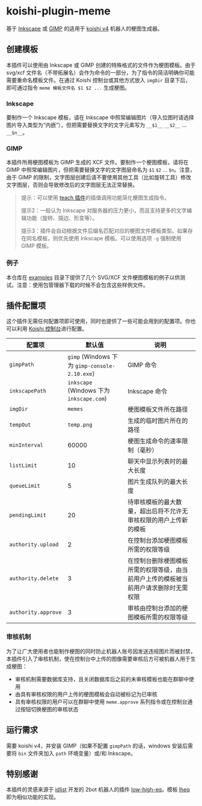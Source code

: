 # koishi-plugin-meme

基于 [Inkscape](https://inkscape.org/) 或 [GIMP](https://www.gimp.org/) 的适用于 [koishi v4](https://koishi.js.org/) 机器人的梗图生成器。

## 创建模板
本插件可以使用由 Inkscape 或 GIMP 创建的特殊格式的文件作为梗图模板。由于 svg/xcf 文件名（不带拓展名）会作为命令的一部分，为了指令的简洁明确你可能需要重命名模板文件。在通过 Koishi 控制台或其他方式放入 `imgDir` 目录下后，即可通过指令 `meme 模板文件名 $1 $2 ...` 生成梗图。

### Inkscape
要制作一个 Inkscape 模板，请在 Inkscape 中照常编辑图片（导入位图时请选择图片导入类型为“内嵌”），但把需要替换文字的文字元素写为 `__$1__` `__$2__` ... `__$n__`。

### GIMP
本插件所用梗图模板为 GIMP 生成的 XCF 文件。要制作一个梗图模板，请将在 GIMP 中照常编辑图片，但把需要替换文字的文字图层命名为 `$1` `$2` ... `$n`。注意，由于 GIMP 的限制，文字图层创建后请不要使用其他工具（比如旋转工具）修改文字图层，否则会导致修改后的文字图层无法正常替换。

> 提示：可以使用 [teach 插件](https://koishi.js.org/plugins/teach)的插值调用功能简化梗图生成指令。
>
> 提示2：一般认为 Inkscape 对服务器的压力更小，而且支持更多的文字编辑功能（旋转、描边、形变等）。
>
> 提示3：插件会自动根据文件后缀名匹配对应的梗图文件模板类型。如果存在同名模板，则优先使用 Inkscape 模板。可以使用选项 `-g` 强制使用 GIMP 模板。

### 例子
本仓库在 [examples](./examples/) 目录下提供了几个 SVG/XCF 文件梗图模板的例子以供测试。注意：使用包管理器下载的时候不会包含这些样例文件。

## 插件配置项
这个插件无需任何配置项即可使用，同时也提供了一些可能会用到的配置项。你也可以利用 [Koishi 控制台](https://koishi.js.org/guide/console/)进行配置。

| 配置项 | 默认值 | 说明 |
| - | - | - |
| `gimpPath` | `gimp` (Windows 下为 `gimp-console-2.10.exe`) | GIMP 命令 |
| `inkscapePath` | `inkscape` (Windows 下为 `inkscape.com`) | Inkscape 命令 |
| `imgDir` | `memes` | 梗图模板文件所在路径 |
| `tempOut` | `temp.png` | 生成的临时图片所在的路径 |
| `minInterval` | 60000 | 梗图生成命令的速率限制（毫秒） |
| `listLimit` | 10 | 聊天中显示列表时的最大长度 |
| `queueLimit` | 5 | 图片生成队列的最大长度 |
| `pendingLimit` | 20 | 待审核模板的最大数量，超出后将不允许无审核权限的用户上传新的模板 |
| `authority.upload` | 2 | 在控制台添加梗图模板所需的权限等级 |
| `authority.delete` | 3 | 在控制台删除梗图模板所需的权限等级，由当前用户上传的模板被当前用户请求删除时无需权限 |
| `authority.approve` | 3 | 审核由控制台添加的梗图模板所需的权限等级 |

### 审核机制
为了让广大使用者也能制作梗图的同时防止机器人账号因发送违规图片而被封禁，本插件引入了审核机制，使在控制台中上传的图像需要审核后方可被机器人用于生成梗图：
- 审核机制需要数据库支持，且关闭数据库后之前的未审核模板也能在群聊中使用
- 由具有审核权限的用户上传的梗图模板会自动被标记为已审核
- 具有审核权限的用户可以在群聊中使用 `meme.approve` 系列指令或在控制台通过按钮切换梗图的审核状态

## 运行需求
需要 koishi v4，并安装 GIMP（如果不配置 `gimpPath` 的话，windows 安装后需要将 `bin` 文件夹加入 `path` 环境变量）或/和 Inkscape。

## 特别感谢
本插件的灵感来源于 [idlist](https://github.com/idlist) 开发的 2bot 机器人的插件 [low-high-eq](https://github.com/idlist/2bot-v3/blob/main/plugins/common/low-high-eq.js)。模板 [lheq](./examples/lheq.xcf) 即为相似功能的实现。
